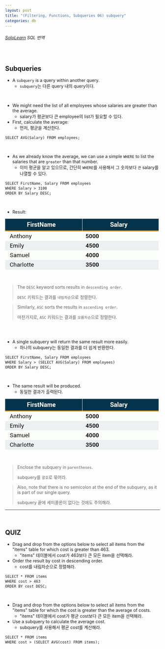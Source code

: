 ```yaml
---
layout: post
title: "(Filtering, Functions, Subqueries 06) subquery"
categories: db
---
```


###### [SoloLearn](https://www.sololearn.com/) SQL 번역

<br>

## Subqueries

- A `subquery` is a query within another query.
  - `subquery`는 다른 query 내의 query이다.

<br>

- We might need the list of all employees whose salaries are greater than the average.
  - salary가 평균보다 큰 employee의 list가 필요할 수 있다.
- First, calculate the average:
  - 먼저, 평균을 계산한다.

```mysql
SELECT AVG(Salary) FROM employees;
```

<br>

- As we already know the average, we can use a simple `WHERE` to list the salaries that are `greater` than that number.
  - 이미 평균을 알고 있으므로, 간단히 `WHERE`를 사용해서 그 숫자보다 `큰` salary를 나열할 수 있다.

```mysql
SELECT FirstName, Salary FROM employees
WHERE Salary > 3100
ORDER BY Salary DESC;
```

<br>

- Result:

![img](/assets/img/sql-sololearn-filtering&functions&subqueries-06-01.png)

<br>

> The `DESC` keyword sorts results in `descending order`.
>
> `DESC` 키워드는 결과를 `내림차순`으로 정렬한다.

> Similarly, `ASC` sorts the results in `ascending order`.
>
> 마찬가지로, `ASC` 키워드는 결과를 `오름차순`으로 정렬한다.

<br>

<br>

- A single subquery will return the same result more easily.
  - 하나의 subquery는 동일한 결과를 더 쉽게 반환한다.

```mysql
SELECT FirstName, Salary FROM employees
WHERE Salary > (SELECT AVG(Salary) FROM employees)
ORDER BY Salary DESC;
```

<br>

- The same result will be produced.
  - 동일한 결과가 출력된다.

![img](/assets/img/sql-sololearn-filtering&functions&subqueries-06-02.png)

<br>

> Enclose the subquery in `parentheses`.
>
> subquery를 `괄호`로 묶어라.

> Also, note that there is no semicolon at the end of the subquery, as it is part of our single query.
>
> subquery 끝에 세미콜론이 없다는 것에도 주의해라.

------

<br>

## QUIZ

- Drag and drop from the options below to select all items from the "items" table for which cost is greater than 463.
  - "items" 테이블에서 cost가 463보다 큰 모든 item을 선택해라.
- Order the result by cost in descending order.
  - cost를 내림차순으로 정렬해라.

```mysql
SELECT * FROM items
WHERE cost > 463
ORDER BY cost DESC;
```

<br>

- Drag and drop from the options below to select all items from the "items" table for which the cost is greater than the average of costs.
  - "items" 테이블에서 cost가 평균 cost보다 큰 모든 item을 선택해라.
- Use a subquery to calculate the average cost.
  - subquery를 사용해서 평균 cost를 계산해라.

```mysql
SELECT * FROM items
WHERE cost > (SELECT AVG(cost) FROM items);
```

<br>